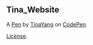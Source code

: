 Tina_Website
------------


A [Pen](https://codepen.io/TinaYang/pen/MQMGrg) by [TinaYang](https://codepen.io/TinaYang) on [CodePen](https://codepen.io).

[License](https://codepen.io/TinaYang/pen/MQMGrg/license).
